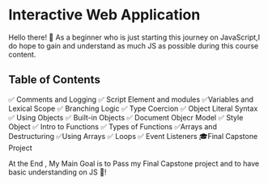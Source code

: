 # Interactive Web Application


Hello there! 👋
As a beginner who is just starting this journey on JavaScript,I do hope to gain and understand as much JS as possible during this course content.
 

## Table of Contents

 ✅ Comments and Logging
 ✅ Script Element and modules
 ✅Variables and Lexical Scope
 ✅ Branching Logic
 ✅ Type Coercion
 ✅ Object Literal Syntax
 ✅ Using Objects
 ✅ Built-in Objects
 ✅ Document Objecr Model
 ✅ Style Object
 ✅ Intro to Functions
 ✅ Types of Functions
 ✅Arrays and Destructuring
 ✅Using Arrays
 ✅ Loops
 ✅ Event Listeners
🎓Final Capstone Project

At the End , My Main Goal is to Pass my Final Capstone project and to have basic understanding on JS 💯!


